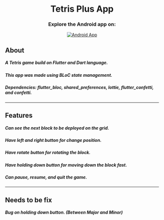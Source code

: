 <div align="center">

<h1>Tetris Plus App</h1>

### Explore the Android app on:
[![Android App](https://img.shields.io/badge/Android%20App-Visit-%236A0DAD?style=for-the-badge&logo=android)](https://drive.google.com/drive/folders/15CY0_Mf45pE1HEQ71FXUS8QyZdnq3fp3) 
</div>

## About
##### A Tetris game build on Flutter and Dart language.
##### This app was made using BLoC state management.
##### Dependencies: flutter_bloc, shared_preferences, lottie, flutter_confetti, and confetti.
-------------------------
## Features
##### Can see the next block to be deployed on the grid.
##### Have left and right button for change position.
##### Have rotate button for rotating the block.
##### Have holding down button for moving down the block fast.
##### Can pause, resume, and quit the game.
------------------------
## Needs to be fix
##### Bug on holding down button. (Between Major and Minor)
